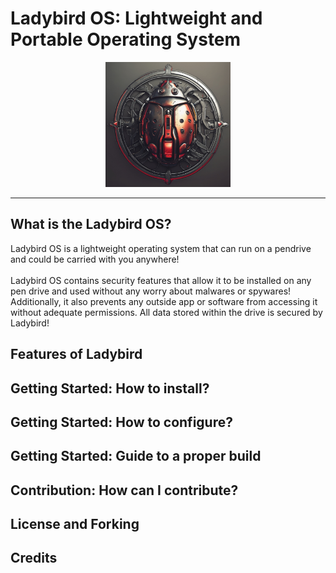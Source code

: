# Ladybird OS: Lightweight and Portable Operating System

<div align="center"><img width="200px" height="200px" alt="Ladybird OS: Lightweight and Portable Operating System" src="logo.png.jpg" /></div>

<!-- ![Ladybird OS: Lightweight and Portable Operating System](https://github.com/cleorp/ladybird/blob/main/logo.png.jpg) -->

-------------------------------------------------------------------------------

## What is the Ladybird OS?

Ladybird OS is a lightweight operating system that can run on a pendrive and could be carried with you anywhere!
<br/><br/>
Ladybird OS contains security features that allow it to be installed on any pen drive and used without any worry about malwares or spywares! Additionally, it also prevents any outside app or software from accessing it without adequate permissions. All data stored within the drive is secured by Ladybird!

## Features of Ladybird

## Getting Started: How to install?

## Getting Started: How to configure?

## Getting Started: Guide to a proper build

## Contribution: How can I contribute?

## License and Forking

## Credits
